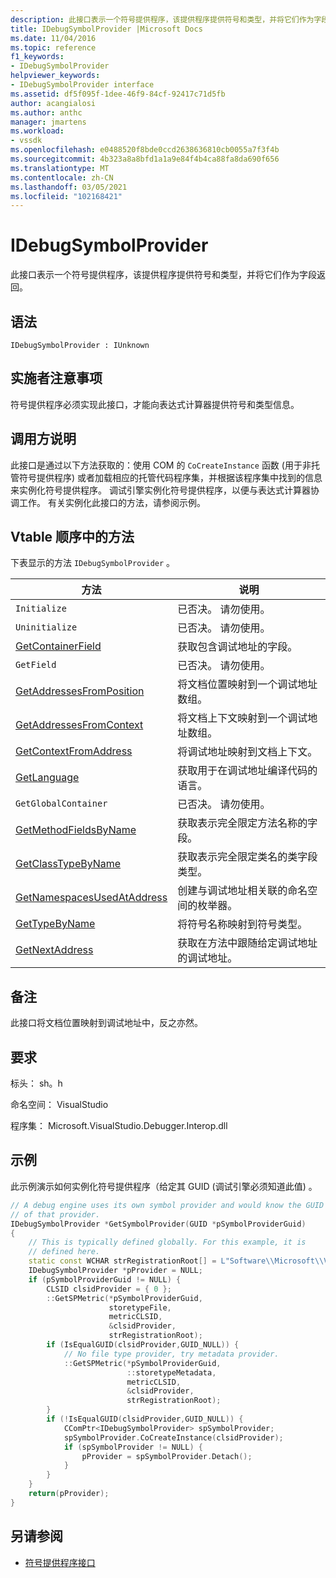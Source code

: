 ```yaml
---
description: 此接口表示一个符号提供程序，该提供程序提供符号和类型，并将它们作为字段返回。
title: IDebugSymbolProvider |Microsoft Docs
ms.date: 11/04/2016
ms.topic: reference
f1_keywords:
- IDebugSymbolProvider
helpviewer_keywords:
- IDebugSymbolProvider interface
ms.assetid: df5f095f-1dee-46f9-84cf-92417c71d5fb
author: acangialosi
ms.author: anthc
manager: jmartens
ms.workload:
- vssdk
ms.openlocfilehash: e0488520f8bde0ccd2638636810cb0055a7f3f4b
ms.sourcegitcommit: 4b323a8a8bfd1a1a9e84f4b4ca88fa8da690f656
ms.translationtype: MT
ms.contentlocale: zh-CN
ms.lasthandoff: 03/05/2021
ms.locfileid: "102168421"
---
```

# <a name="idebugsymbolprovider"></a>IDebugSymbolProvider
此接口表示一个符号提供程序，该提供程序提供符号和类型，并将它们作为字段返回。

## <a name="syntax"></a>语法

```
IDebugSymbolProvider : IUnknown
```

## <a name="notes-for-implementers"></a>实施者注意事项
符号提供程序必须实现此接口，才能向表达式计算器提供符号和类型信息。

## <a name="notes-for-callers"></a>调用方说明
此接口是通过以下方法获取的：使用 COM 的 `CoCreateInstance` 函数 (用于非托管符号提供程序) 或者加载相应的托管代码程序集，并根据该程序集中找到的信息来实例化符号提供程序。 调试引擎实例化符号提供程序，以便与表达式计算器协调工作。 有关实例化此接口的方法，请参阅示例。

## <a name="methods-in-vtable-order"></a>Vtable 顺序中的方法
下表显示的方法 `IDebugSymbolProvider` 。

|方法|说明|
|------------|-----------------|
|`Initialize`|已否决。 请勿使用。|
|`Uninitialize`|已否决。 请勿使用。|
|[GetContainerField](../../../extensibility/debugger/reference/idebugsymbolprovider-getcontainerfield.md)|获取包含调试地址的字段。|
|`GetField`|已否决。 请勿使用。|
|[GetAddressesFromPosition](../../../extensibility/debugger/reference/idebugsymbolprovider-getaddressesfromposition.md)|将文档位置映射到一个调试地址数组。|
|[GetAddressesFromContext](../../../extensibility/debugger/reference/idebugsymbolprovider-getaddressesfromcontext.md)|将文档上下文映射到一个调试地址数组。|
|[GetContextFromAddress](../../../extensibility/debugger/reference/idebugsymbolprovider-getcontextfromaddress.md)|将调试地址映射到文档上下文。|
|[GetLanguage](../../../extensibility/debugger/reference/idebugsymbolprovider-getlanguage.md)|获取用于在调试地址编译代码的语言。|
|`GetGlobalContainer`|已否决。 请勿使用。|
|[GetMethodFieldsByName](../../../extensibility/debugger/reference/idebugsymbolprovider-getmethodfieldsbyname.md)|获取表示完全限定方法名称的字段。|
|[GetClassTypeByName](../../../extensibility/debugger/reference/idebugsymbolprovider-getclasstypebyname.md)|获取表示完全限定类名的类字段类型。|
|[GetNamespacesUsedAtAddress](../../../extensibility/debugger/reference/idebugsymbolprovider-getnamespacesusedataddress.md)|创建与调试地址相关联的命名空间的枚举器。|
|[GetTypeByName](../../../extensibility/debugger/reference/idebugsymbolprovider-gettypebyname.md)|将符号名称映射到符号类型。|
|[GetNextAddress](../../../extensibility/debugger/reference/idebugsymbolprovider-getnextaddress.md)|获取在方法中跟随给定调试地址的调试地址。|

## <a name="remarks"></a>备注
此接口将文档位置映射到调试地址中，反之亦然。

## <a name="requirements"></a>要求
标头： sh。h

命名空间： VisualStudio

程序集： Microsoft.VisualStudio.Debugger.Interop.dll

## <a name="example"></a>示例
此示例演示如何实例化符号提供程序（给定其 GUID (调试引擎必须知道此值) 。

```cpp
// A debug engine uses its own symbol provider and would know the GUID
// of that provider.
IDebugSymbolProvider *GetSymbolProvider(GUID *pSymbolProviderGuid)
{
    // This is typically defined globally. For this example, it is
    // defined here.
    static const WCHAR strRegistrationRoot[] = L"Software\\Microsoft\\VisualStudio\\8.0Exp";
    IDebugSymbolProvider *pProvider = NULL;
    if (pSymbolProviderGuid != NULL) {
        CLSID clsidProvider = { 0 };
        ::GetSPMetric(*pSymbolProviderGuid,
                      storetypeFile,
                      metricCLSID,
                      &clsidProvider,
                      strRegistrationRoot);
        if (IsEqualGUID(clsidProvider,GUID_NULL)) {
            // No file type provider, try metadata provider.
            ::GetSPMetric(*pSymbolProviderGuid,
                          ::storetypeMetadata,
                          metricCLSID,
                          &clsidProvider,
                          strRegistrationRoot);
        }
        if (!IsEqualGUID(clsidProvider,GUID_NULL)) {
            CComPtr<IDebugSymbolProvider> spSymbolProvider;
            spSymbolProvider.CoCreateInstance(clsidProvider);
            if (spSymbolProvider != NULL) {
                pProvider = spSymbolProvider.Detach();
            }
        }
    }
    return(pProvider);
}
```

## <a name="see-also"></a>另请参阅
- [符号提供程序接口](../../../extensibility/debugger/reference/symbol-provider-interfaces.md)
